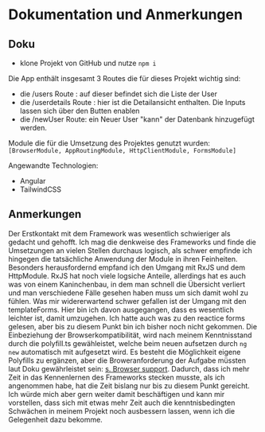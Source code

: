 # Dokumentation und Anmerkungen

## Doku

- klone Projekt von GitHub und nutze `npm i`

Die App enthält insgesamt 3 Routes die für dieses Projekt wichtig sind:

- die /users Route : auf dieser befindet sich die Liste der User
- die /userdetails Route : hier ist die Detailansicht enthalten. Die Inputs lassen sich über den Butten enablen
- die /newUser Route: ein Neuer User "kann" der Datenbank hinzugefügt werden.

Module die für die Umsetzung des Projektes genutzt wurden:
`[BrowserModule, AppRoutingModule, HttpClientModule, FormsModule]`

Angewandte Technologien:

- Angular
- TailwindCSS

## Anmerkungen

Der Erstkontakt mit dem Framework was wesentlich schwieriger als gedacht und gehofft. Ich mag die denkweise des Frameworks und finde die Umsetzungen an vielen Stellen durchaus logisch, als schwer empfinde ich hingegen die tatsächliche Anwendung der Module in ihren Feinheiten.
Besonders herausfordernd empfand ich den Umgang mit RxJS und dem HttpModule. RxJS hat noch viele logsiche Anteile, allerdings hat es auch was von einem Kaninchenbau, in dem man schnell die Übersicht verliert und man verschiedene Fälle gesehen haben muss um sich damit wohl zu fühlen.
Was mir widererwartend schwer gefallen ist der Umgang mit den templateForms. Hier bin ich davon ausgegangen, dass es wesentlich leichter ist, damit umzugehen. Ich hatte auch was zu den reactice forms gelesen, aber bis zu diesem Punkt bin ich bisher noch nicht gekommen.
Die Einbeziehung der Browserkompatibilität, wird nach meinem Kenntnisstand durch die polyfill.ts gewähleistet, welche beim neuen aufsetzen durch `ng new` automatisch mit aufgesetzt wird. Es besteht die Möglichkeit eigene Polyfills zu ergänzen, aber die Broweranforderung der Aufgabe müssten laut Doku gewährleistet sein: [s. Browser support](https://angular.io/guide/browser-support).
Dadurch, dass ich mehr Zeit in das Kennenlernen des Frameworks stecken musste, als ich angenommen habe, hat die Zeit bislang nur bis zu diesem Punkt gereicht. Ich würde mich aber gern weiter damit beschäftigen und kann mir vorstellen, dass sich mit etwas mehr Zeit auch die kenntnisbedingten Schwächen in meinem Projekt noch ausbessern lassen, wenn ich die Gelegenheit dazu bekomme.

